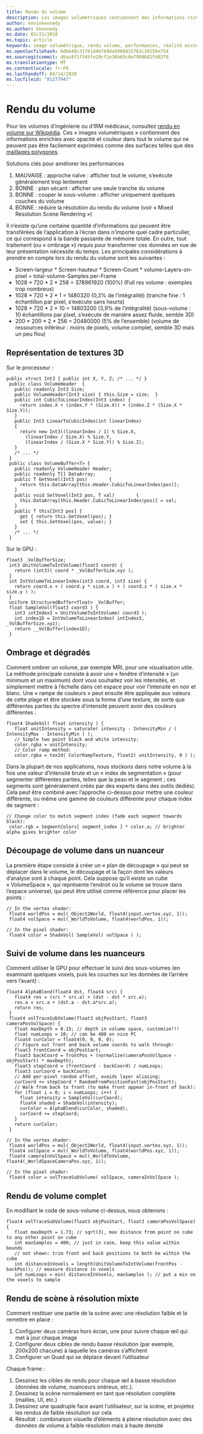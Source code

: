 ```yaml
---
title: Rendu du volume
description: Les images volumétriques contiennent des informations riches avec opacité et couleur dans tout le volume qui ne peuvent pas être facilement exprimées en tant que surfaces. Découvrez comment restituer efficacement des images volumétriques dans Windows Mixed Reality.
author: kevinkennedy
ms.author: kkennedy
ms.date: 03/21/2018
ms.topic: article
keywords: image volumétrique, rendu volume, performances, réalité mixte
ms.openlocfilehash: 6dbb49c31761d4b7b9da5060d15763c3925be754
ms.sourcegitcommit: d6ac8f1f545fe20cf1e36b83c0e7998b82fd02f8
ms.translationtype: MT
ms.contentlocale: fr-FR
ms.lasthandoff: 04/14/2020
ms.locfileid: "81277947"
---
```

# <a name="volume-rendering"></a>Rendu du volume

Pour les volumes d’ingénierie ou d’IRM médicaux, consultez [rendu en volume sur Wikipédia](https://en.wikipedia.org/wiki/Volume_rendering). Ces « images volumétriques » contiennent des informations enrichies avec opacité et couleur dans tout le volume qui ne peuvent pas être facilement exprimées comme des surfaces telles que des [maillages polygones](https://en.wikipedia.org/wiki/Polygon_mesh).

Solutions clés pour améliorer les performances
1. MAUVAISE : approche naïve : afficher tout le volume, s’exécute généralement trop lentement
2. BONNE : plan sécant : afficher une seule tranche du volume
3. BONNE : couper le sous-volume : afficher uniquement quelques couches du volume
4. BONNE : réduire la résolution du rendu du volume (voir « Mixed Resolution Scene Rendering »)

Il n’existe qu’une certaine quantité d’informations qui peuvent être transférées de l’application à l’écran dans n’importe quel cadre particulier, ce qui correspond à la bande passante de mémoire totale. En outre, tout traitement (ou « ombrage ») requis pour transformer ces données en vue de leur présentation nécessite du temps. Les principales considérations à prendre en compte lors du rendu du volume sont les suivantes :
* Screen-largeur * Screen-hauteur * Screen-Count * volume-Layers-on-pixel = total-volume-Samples per-Frame
* 1028 * 720 * 2 * 256 = 378961920 (100%) (Full res volume : exemples trop nombreux)
* 1028 * 720 * 2 * 1 = 1480320 (0,3% de l’intégralité) (tranche fine : 1 échantillon par pixel, s’exécute sans heurts)
* 1028 * 720 * 2 * 10 = 14803200 (3,9% de l’intégralité) (sous-volume : 10 échantillons par pixel, s’exécute de manière assez fluide, semble 3D)
* 200 * 200 * 2 * 256 = 20480000 (5% de l’ensemble) (volume de ressources inférieur : moins de pixels, volume complet, semble 3D mais un peu flou)

## <a name="representing-3d-textures"></a>Représentation de textures 3D

Sur le processeur :

```
public struct Int3 { public int X, Y, Z; /* ... */ }
 public class VolumeHeader  {
   public readonly Int3 Size;
   public VolumeHeader(Int3 size) { this.Size = size;  }
   public int CubicToLinearIndex(Int3 index) {
     return index.X + (index.Y * (Size.X)) + (index.Z * (Size.X * Size.Y));
   }
   public Int3 LinearToCubicIndex(int linearIndex)
   {
     return new Int3((linearIndex / 1) % Size.X,
       (linearIndex / Size.X) % Size.Y,
       (linearIndex / (Size.X * Size.Y)) % Size.Z);
   }
   /* ... */
 }
 public class VolumeBuffer<T> {
   public readonly VolumeHeader Header;
   public readonly T[] DataArray;
   public T GetVoxel(Int3 pos)        {
     return this.DataArray[this.Header.CubicToLinearIndex(pos)];
   }
   public void SetVoxel(Int3 pos, T val)        {
     this.DataArray[this.Header.CubicToLinearIndex(pos)] = val;
   }
   public T this[Int3 pos] {
     get { return this.GetVoxel(pos); }
     set { this.SetVoxel(pos, value); }
   }
   /* ... */
 }
```

Sur le GPU :

```
float3 _VolBufferSize;
 int3 UnitVolumeToIntVolume(float3 coord) {
   return (int3)( coord * _VolBufferSize.xyz );
 }
 int IntVolumeToLinearIndex(int3 coord, int3 size) {
   return coord.x + ( coord.y * size.x ) + ( coord.z * ( size.x * size.y ) );
 }
 uniform StructuredBuffer<float> _VolBuffer;
 float SampleVol(float3 coord3 ) {
   int3 intIndex3 = UnitVolumeToIntVolume( coord3 );
   int index1D = IntVolumeToLinearIndex( intIndex3, _VolBufferSize.xyz);
   return __VolBuffer[index1D];
 }
```

## <a name="shading-and-gradients"></a>Ombrage et dégradés

Comment ombrer un volume, par exemple MRI, pour une visualisation utile. La méthode principale consiste à avoir une « fenêtre d’intensité » (un minimum et un maximum) dont vous souhaitez voir les intensités, et simplement mettre à l’échelle dans cet espace pour voir l’intensité en noir et blanc. Une « rampe de couleurs » peut ensuite être appliquée aux valeurs de cette plage et être stockée sous la forme d’une texture, de sorte que différentes parties du spectre d’intensité peuvent avoir des couleurs différentes :

```
float4 ShadeVol( float intensity ) {
   float unitIntensity = saturate( intensity - IntensityMin / ( IntensityMax - IntensityMin ) );
   // Simple two point black and white intensity:
   color.rgba = unitIntensity;
   // Color ramp method:
   color.rgba = tex2d( ColorRampTexture, float2( unitIntensity, 0 ) );
```

Dans la plupart de nos applications, nous stockons dans notre volume à la fois une valeur d’intensité brute et un « index de segmentation » (pour segmenter différentes parties, telles que la peau et le segment ; ces segments sont généralement créés par des experts dans des outils dédiés). Cela peut être combiné avec l’approche ci-dessus pour mettre une couleur différente, ou même une gamme de couleurs différente pour chaque index de segment :

```
// Change color to match segment index (fade each segment towards black):
 color.rgb = SegmentColors[ segment_index ] * color.a; // brighter alpha gives brighter color
```

## <a name="volume-slicing-in-a-shader"></a>Découpage de volume dans un nuanceur

La première étape consiste à créer un « plan de découpage » qui peut se déplacer dans le volume, le découpage et la façon dont les valeurs d’analyse sont à chaque point. Cela suppose qu’il existe un cube « VolumeSpace », qui représente l’endroit où le volume se trouve dans l’espace universel, qui peut être utilisé comme référence pour placer les points :

```
// In the vertex shader:
 float4 worldPos = mul(_Object2World, float4(input.vertex.xyz, 1));
 float4 volSpace = mul(_WorldToVolume, float4(worldPos, 1));
```

```
// In the pixel shader:
 float4 color = ShadeVol( SampleVol( volSpace ) );
```

## <a name="volume-tracing-in-shaders"></a>Suivi de volume dans les nuanceurs

Comment utiliser le GPU pour effectuer le suivi des sous-volumes (en examinant quelques voxels, puis les couches sur les données de l’arrière vers l’avant) :

```
float4 AlphaBlend(float4 dst, float4 src) {
   float4 res = (src * src.a) + (dst - dst * src.a);
   res.a = src.a + (dst.a - dst.a*src.a);
   return res;
 }
 float4 volTraceSubVolume(float3 objPosStart, float3 cameraPosVolSpace) {
   float maxDepth = 0.15; // depth in volume space, customize!!!
   float numLoops = 10; // can be 400 on nice PC
   float4 curColor = float4(0, 0, 0, 0);
   // Figure out front and back volume coords to walk through:
   float3 frontCoord = objPosStart;
   float3 backCoord = frontPos + (normalize(cameraPosVolSpace - objPosStart) * maxDepth);
   float3 stepCoord = (frontCoord - backCoord) / numLoops;
   float3 curCoord = backCoord;
   // Add per-pixel random offset, avoids layer aliasing:
   curCoord += stepCoord * RandomFromPositionFast(objPosStart);
   // Walk from back to front (to make front appear in-front of back):
   for (float i = 0; i < numLoops; i++) {
     float intensity = SampleVol(curCoord);
     float4 shaded = ShadeVol(intensity);
     curColor = AlphaBlend(curColor, shaded);
     curCoord += stepCoord;
   }
   return curColor;
 }
```

```
// In the vertex shader:
 float4 worldPos = mul(_Object2World, float4(input.vertex.xyz, 1));
 float4 volSpace = mul(_WorldToVolume, float4(worldPos.xyz, 1));
 float4 cameraInVolSpace = mul(_WorldToVolume, float4(_WorldSpaceCameraPos.xyz, 1));
```

```
// In the pixel shader:
 float4 color = volTraceSubVolume( volSpace, cameraInVolSpace );
```

## <a name="whole-volume-rendering"></a>Rendu de volume complet

En modifiant le code de sous-volume ci-dessus, nous obtenons :

```
float4 volTraceSubVolume(float3 objPosStart, float3 cameraPosVolSpace) {
   float maxDepth = 1.73; // sqrt(3), max distance from point on cube to any other point on cube
   int maxSamples = 400; // just in case, keep this value within bounds
   // not shown: trim front and back positions to both be within the cube
   int distanceInVoxels = length(UnitVolumeToIntVolume(frontPos - backPos)); // measure distance in voxels
   int numLoops = min( distanceInVoxels, maxSamples ); // put a min on the voxels to sample
```

## <a name="mixed-resolution-scene-rendering"></a>Rendu de scène à résolution mixte

Comment restituer une partie de la scène avec une résolution faible et la remettre en place :
1. Configurer deux caméras hors écran, une pour suivre chaque œil qui met à jour chaque image
2. Configurer deux cibles de rendu basse résolution (par exemple, 200x200 chacune) à laquelle les caméras s’affichent
3. Configurer un Quad qui se déplace devant l’utilisateur

Chaque frame :
1. Dessinez les cibles de rendu pour chaque œil à basse résolution (données de volume, nuanceurs onéreux, etc.).
2. Dessinez la scène normalement en tant que résolution complète (mailles, UI, etc.)
3. Dessinez une quadruple face avant l’utilisateur, sur la scène, et projetez les rendus de faible résolution sur cela
4. Résultat : combinaison visuelle d’éléments à pleine résolution avec des données de volume à faible résolution mais à haute densité
